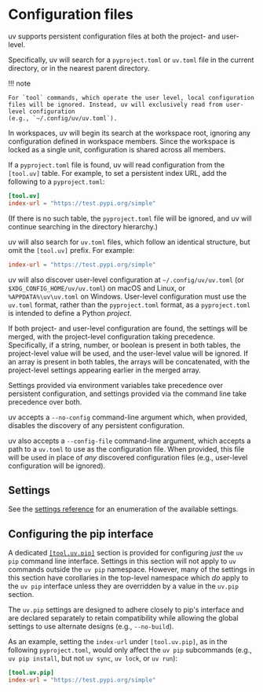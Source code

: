 # Configuration files

uv supports persistent configuration files at both the project- and user-level.

Specifically, uv will search for a `pyproject.toml` or `uv.toml` file in the current directory, or
in the nearest parent directory.

!!! note

    For `tool` commands, which operate the user level, local configuration
    files will be ignored. Instead, uv will exclusively read from user-level configuration
    (e.g., `~/.config/uv/uv.toml`).

In workspaces, uv will begin its search at the workspace root, ignoring any configuration defined in
workspace members. Since the workspace is locked as a single unit, configuration is shared across
all members.

If a `pyproject.toml` file is found, uv will read configuration from the `[tool.uv]` table. For
example, to set a persistent index URL, add the following to a `pyproject.toml`:

```toml title="pyproject.toml"
[tool.uv]
index-url = "https://test.pypi.org/simple"
```

(If there is no such table, the `pyproject.toml` file will be ignored, and uv will continue
searching in the directory hierarchy.)

uv will also search for `uv.toml` files, which follow an identical structure, but omit the
`[tool.uv]` prefix. For example:

```toml title="uv.toml"
index-url = "https://test.pypi.org/simple"
```

uv will also discover user-level configuration at `~/.config/uv/uv.toml` (or
`$XDG_CONFIG_HOME/uv/uv.toml`) on macOS and Linux, or `%APPDATA%\uv\uv.toml` on Windows. User-level
configuration must use the `uv.toml` format, rather than the `pyproject.toml` format, as a
`pyproject.toml` is intended to define a Python _project_.

If both project- and user-level configuration are found, the settings will be merged, with the
project-level configuration taking precedence. Specifically, if a string, number, or boolean is
present in both tables, the project-level value will be used, and the user-level value will be
ignored. If an array is present in both tables, the arrays will be concatenated, with the
project-level settings appearing earlier in the merged array.

Settings provided via environment variables take precedence over persistent configuration, and
settings provided via the command line take precedence over both.

uv accepts a `--no-config` command-line argument which, when provided, disables the discovery of any
persistent configuration.

uv also accepts a `--config-file` command-line argument, which accepts a path to a `uv.toml` to use
as the configuration file. When provided, this file will be used in place of _any_ discovered
configuration files (e.g., user-level configuration will be ignored).

## Settings

See the [settings reference](../reference/settings.md) for an enumeration of the available settings.

## Configuring the pip interface

A dedicated [`[tool.uv.pip]`](../reference/settings.md#pip) section is provided for configuring
_just_ the `uv pip` command line interface. Settings in this section will not apply to `uv` commands
outside the `uv pip` namespace. However, many of the settings in this section have corollaries in
the top-level namespace which _do_ apply to the `uv pip` interface unless they are overridden by a
value in the `uv.pip` section.

The `uv.pip` settings are designed to adhere closely to pip's interface and are declared separately
to retain compatibility while allowing the global settings to use alternate designs (e.g.,
`--no-build`).

As an example, setting the `index-url` under `[tool.uv.pip]`, as in the following `pyproject.toml`,
would only affect the `uv pip` subcommands (e.g., `uv pip install`, but not `uv sync`, `uv lock`, or
`uv run`):

```toml title="pyproject.toml"
[tool.uv.pip]
index-url = "https://test.pypi.org/simple"
```
